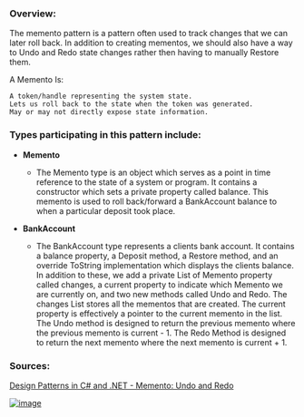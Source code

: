 ### Overview:

The memento pattern is a pattern often used to track changes that we can later roll back. In addition to creating mementos, we should also have a way to Undo and Redo state changes rather then having to manually Restore them.

A Memento Is:
	
	A token/handle representing the system state. 
	Lets us roll back to the state when the token was generated.
	May or may not directly expose state information.

### Types participating in this pattern include:

- **Memento**
	* The Memento type is an object which serves as a point in time reference to the state of a system or program. It contains a constructor which sets a private property called balance. This memento is used to roll back/forward a BankAccount balance to when a particular deposit took place.

- **BankAccount**
	- The BankAccount type represents a clients bank account. It contains a balance property, a Deposit method, a Restore method, and an override ToString implementation which displays the clients balance. In addition to these, we add a private List of Memento property called changes, a current property to indicate which Memento we are currently on, and two new methods called Undo and Redo. The changes List stores all the mementos that are created. The current property is effectively a pointer to the current memento in the list. The Undo method is designed to return the previous memento where the previous memento is current - 1. The Redo Method is designed to return the next memento where the next memento is current + 1.
### Sources:
[Design Patterns in C# and .NET - Memento: Undo and Redo](https://www.udemy.com/course/design-patterns-csharp-dotnet/)

[![image](https://github.com/nicholasrwx/GangOfFourPatterns/blob/main/Imgs/back-arrow_1f519.png)](https://github.com/nicholasrwx/GangOfFourPatterns/tree/main)